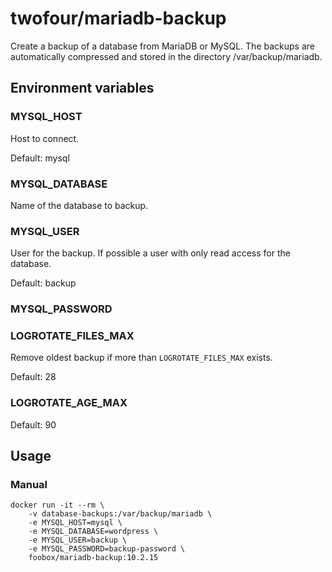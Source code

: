 # twofour/mariadb-backup

Create a backup of a database from MariaDB or MySQL. The backups are automatically compressed and stored in the
directory /var/backup/mariadb.

## Environment variables

### MYSQL_HOST

Host to connect.

Default: mysql

### MYSQL_DATABASE

Name of the database to backup.

### MYSQL_USER

User for the backup. If possible a user with only read access for the database.

Default: backup

### MYSQL_PASSWORD

### LOGROTATE_FILES_MAX

Remove oldest backup if more than `LOGROTATE_FILES_MAX` exists.

Default: 28

### LOGROTATE_AGE_MAX

Default: 90

## Usage

### Manual

    docker run -it --rm \
        -v database-backups:/var/backup/mariadb \
        -e MYSQL_HOST=mysql \
        -e MYSQL_DATABASE=wordpress \
        -e MYSQL_USER=backup \
        -e MYSQL_PASSWORD=backup-password \
        foobox/mariadb-backup:10.2.15
